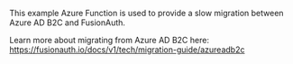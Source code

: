 This example Azure Function is used to provide a slow migration between Azure AD B2C and FusionAuth.

Learn more about migrating from Azure AD B2C here: https://fusionauth.io/docs/v1/tech/migration-guide/azureadb2c
